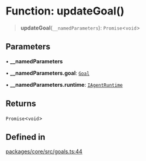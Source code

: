 # Function: updateGoal()

> **updateGoal**(`__namedParameters`): `Promise`\<`void`\>

## Parameters

• **\_\_namedParameters**

• **\_\_namedParameters.goal**: [`Goal`](../interfaces/Goal.md)

• **\_\_namedParameters.runtime**: [`IAgentRuntime`](../interfaces/IAgentRuntime.md)

## Returns

`Promise`\<`void`\>

## Defined in

[packages/core/src/goals.ts:44](https://github.com/elizaos/eliza/blob/7fcf54e7fb2ba027d110afcc319c0b01b3f181dc/packages/core/src/goals.ts#L44)

